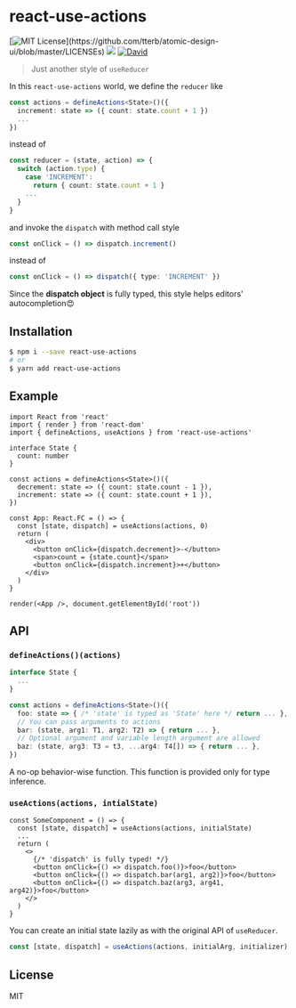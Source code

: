 # react-use-actions

[![MIT License](https://img.shields.io/apm/l/atomic-design-ui.svg?)](https://github.com/tterb/atomic-design-ui/blob/master/LICENSEs)
![](https://github.com/wasabi315/react-use-actions/workflows/CI/badge.svg)
[![David](https://david-dm.org/tterb/Hyde.svg)](https://david-dm.org/tterb/Hyde)

> Just another style of `useReducer`

In this `react-use-actions` world, we define the `reducer` like

```ts
const actions = defineActions<State>()({
  increment: state => ({ count: state.count + 1 })
  ...
})
```

instead of

```ts
const reducer = (state, action) => {
  switch (action.type) {
    case 'INCREMENT':
      return { count: state.count + 1 }
    ...
  }
}
```

and invoke the `dispatch` with method call style

```ts
const onClick = () => dispatch.increment()
```

instead of

```ts
const onClick = () => dispatch({ type: 'INCREMENT' })
```

Since the **dispatch object** is fully typed, this style helps editors' autocompletion:heart_eyes:

## Installation

```sh
$ npm i --save react-use-actions
# or
$ yarn add react-use-actions
```

## Example

```tsx
import React from 'react'
import { render } from 'react-dom'
import { defineActions, useActions } from 'react-use-actions'

interface State {
  count: number
}

const actions = defineActions<State>()({
  decrement: state => ({ count: state.count - 1 }),
  increment: state => ({ count: state.count + 1 }),
})

const App: React.FC = () => {
  const [state, dispatch] = useActions(actions, 0)
  return (
    <div>
      <button onClick={dispatch.decrement}>-</button>
      <span>count = {state.count}</span>
      <button onClick={dispatch.increment}>+</button>
    </div>
  )
}

render(<App />, document.getElementById('root'))
```

## API

### `defineActions()(actions)`

```ts
interface State {
  ...
}

const actions = defineActions<State>()({
  foo: state => { /* 'state' is typed as 'State' here */ return ... },
  // You can pass arguments to actions
  bar: (state, arg1: T1, arg2: T2) => { return ... },
  // Optional argument and variable length argument are allowed
  baz: (state, arg3: T3 = t3, ...arg4: T4[]) => { return ... },
})
```

A no-op behavior-wise function. This function is provided only for type inference.

### `useActions(actions, intialState)`

```tsx
const SomeComponent = () => {
  const [state, dispatch] = useActions(actions, initialState)
  ...
  return (
    <>
      {/* 'dispatch' is fully typed! */}
      <button onClick={() => dispatch.foo()}>foo</button>
      <button onClick={() => dispatch.bar(arg1, arg2)}>foo</button>
      <button onClick={() => dispatch.baz(arg3, arg41, arg42)}>foo</button>
    </>
  )
}
```

You can create an initial state lazily as with the original API of `useReducer`.

```ts
const [state, dispatch] = useActions(actions, initialArg, initializer)
```

## License

MIT
